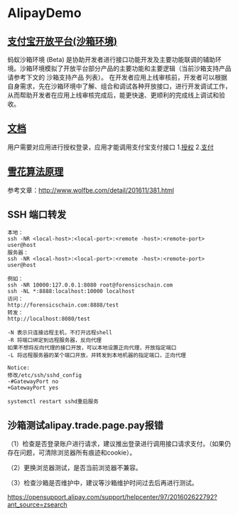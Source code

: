 # AlipayDemo

## [支付宝开放平台(沙箱环境)](https://openhome.alipay.com/platform/appDaily.htm)
蚂蚁沙箱环境 (Beta) 是协助开发者进行接口功能开发及主要功能联调的辅助环境。沙箱环境模拟了开放平台部分产品的主要功能和主要逻辑（当前沙箱支持产品请参考下文的 沙箱支持产品 列表）。 在开发者应用上线审核前，开发者可以根据自身需求，先在沙箱环境中了解、组合和调试各种开放接口，进行开发调试工作，从而帮助开发者在应用上线审核完成后，能更快速、更顺利的完成线上调试和验收。

## [文档](https://docs.open.alipay.com/)
用户需要对应用进行授权登录，应用才能调用支付宝支付接口
1.[授权](https://opendocs.alipay.com/open/284)
2.[支付](https://opendocs.alipay.com/open/270)

## [雪花算法原理](https://github.com/beyondfengyu/SnowFlake)
参考文章：http://www.wolfbe.com/detail/201611/381.html

## SSH 端口转发
```
本地：
ssh -NR <local-host>:<local-port>:<remote -host>:<remote-port> user@host
服务器：
ssh -NR <local-host>:<local-port>:<remote -host>:<remote-port> user@host

例如：
ssh -NR 10000:127.0.0.1:8080 root@forensicschain.com
ssh -NL *:8888:localhost:10000 localhost
访问：
http://forensicschain.com:8888/test
转发：
http://localhost:8080/test

-N 表示只连接远程主机，不打开远程shell
-R 将端口绑定到远程服务器，反向代理
如果不想将反向代理的接口开放，可以本地设置正向代理，开放指定端口
-L 将远程服务器的某个端口开放，并转发到本地机器的指定端口，正向代理

Notice:
修改/etc/ssh/sshd_config
-#GatewayPort no
+GatewayPort yes

systemctl restart sshd重启服务
```

## 沙箱测试alipay.trade.page.pay报错

（1）检查是否登录账户进行请求，建议推出登录进行调用接口请求支付。（如果仍存在问题，可清除浏览器所有痕迹和cookie）。

（2）更换浏览器测试，是否当前浏览器不兼容。

（3）检查沙箱是否维护中，建议等沙箱维护时间过去后再进行测试。

https://opensupport.alipay.com/support/helpcenter/97/201602622792?ant_source=zsearch